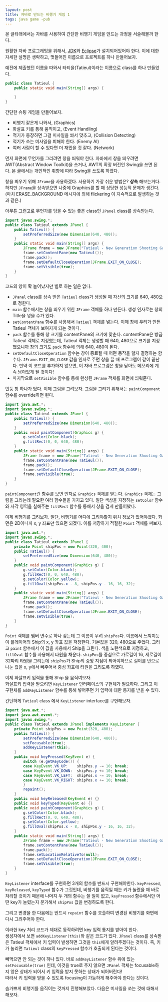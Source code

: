 ```yaml
---
layout: post
title: 자바로 만드는 비행기 게임 1
tags: java game -pub
---
```


본 글타래에서는 자바를 사용하여 간단한 비행기 게임을 만드는 과정을 서술해볼까 한다.

원활한 자바 프로그래밍을 위해서, [JDK](https://www.oracle.com/technetwork/java/javase/downloads/index.html)와 [Eclipse](https://eclipse.org/downloads/)가 설치되어있어야 한다.
이에 대한 자세한 설명은 생략하고, 멋들어진 이름으로 프로젝트를 하나 만들어보자.

예전에 제출했던 이름을 따와서 타티을(Tatieul)이라는 이름으로 class를 하나 만들었다.

```java
public class Tatieul {
	public static void main(String[] args) {

	}
}
```

간단한 슈팅 게임을 만들어보자.

* 비행기 같은게 나와서, (Graphics)
* 화살표 키를 통해 움직이고, (Event Handling)
* 적기가 등장하면 그걸 미사일을 쏴서 맞추고, (Collision Detecting)
* 적기가 쏘는 미사일을 피해야 한다. (Enemy AI)
* 여러 사람이 할 수 있다면 더 재밌을 것 같다. (Network)

먼저 화면에 무언가를 그리려면 창을 띄워야 한다.
자바에서 창을 띄우려면 AWT(Abstract Window Toolkit)을 쓰거나, AWT의 확장 버전인 Swing을 쓰면 된다. 본 글에서는 개인적인 취향에 따라 Swing을 쓰도록 하겠다.

창을 띄우기 위해 `JFrame`을 사용하겠다. 사용하기 가장 쉬운 방법은? **상속** 해보는거다.
하지만 `JFrame`을 상속받으면 나중에 Graphics를 할 때 상당한 성능적 문제가 생긴다. (마치 ERASE_BACKGROUND 메시지에 의해 flickering 이 지속적으로 발생하는 것과 같은.)

아무튼 그런고로 무언가를 담을 수 있는 좋은 class인 `JPanel` class를 상속받는다.

```java
import javax.swing.*;
public class Tatieul extends JPanel {
	public Tatieul() {
		setPreferredSize(new Dimension(640, 480));
	}
	public static void main(String[] args) {
		JFrame frame = new JFrame("Tatieul - New Generation Shooting Game");
		frame.setContentPane(new Tatieul());
		frame.pack();
		frame.setDefaultCloseOperation(JFrame.EXIT_ON_CLOSE);
		frame.setVisible(true);
	}
}
```

코드의 양이 확 늘어났지만 별로 하는 일은 없다.  

* `JPanel` class를 상속 받은 `Tatieul` class가 생성될 때 자신의 크기를 640, 480으로 정한다.
* `main` 함수에서는 창을 띄우기 위한 `JFrame` 객체를 하나 만든다. 생성 인자로는 창의 Title을 넣을 수가 있다.
* `setContentPane` 함수를 사용해서 `Tatieul` 객체를 넣는다. 이제 창에 우리가 만든 Tatieul 객체가 보여지게 되는 것이다.
* `pack` 함수를 통해 창 크기를 contentPane의 크기에 맞춘다. contentPane은 방금 Tatieul 객체로 지정했는데, Tatieul 객체는 생성할 때 640, 480으로 크기를 지정했으니까 창의 크기도 `pack` 함수에 의해 640, 480이 된다.
* `setDefaultCloseOperation` 함수는 창이 종료될 때 어떤 동작을 할지 결정하는 함수다. `JFrame.EXIT_ON_CLOSE` 값을 인자로 주면 창을 끌 때 프로그램이 같이 끝난다. 만약 이 코드를 추가하지 않으면, 이 자바 프로그램은 창을 닫아도 메모리에 계속 남아있게 될 것이다!
* 마지막으로 `setVisible` 함수를 통해 완성된 `JFrame` 객체를 화면에 띄워준다.

민둥 창 하나가 떴다. 이제 그림을 그려보자.
그림을 그리기 위해서는 `paintComponent` 함수를 override하면 된다.

```java
import java.awt.*;
import javax.swing.*;
public class Tatieul extends JPanel {
	public Tatieul() {
		setPreferredSize(new Dimension(640, 480));
	}
	public void paintComponent(Graphics g) {
		g.setColor(Color.black);
		g.fillRect(0, 0, 640, 480);
	}
	public static void main(String[] args) {
		JFrame frame = new JFrame("Tatieul - New Generation Shooting Game");
		frame.setContentPane(new Tatieul());
		frame.pack();
		frame.setDefaultCloseOperation(JFrame.EXIT_ON_CLOSE);
		frame.setVisible(true);
	}
}
```

`paintComponent`란 함수를 보면 인자로 `Graphics` 객체를 받는다. `Graphics` 객체는 그림을 그리는데 필요한 여러 함수들을 가지고 있다.
일단 색상을 지정하는 `setColor` 함수와 사각 영역을 칠해주는 `fillRect` 함수를 통해서 창을 검게 만들어봤다.

이제 비행기를 그려보자.
일단, 비행기를 어디에 그려야할지 위치 정보가 있어야겠다. 화면은 2D이니까 x, y 좌표만 있으면 되겠다. 이를 저장하기 적절한 `Point` 객체를 써보자.

```java
import java.awt.*;
import javax.swing.*;
public class Tatieul extends JPanel {
	private Point shipPos = new Point(320, 400);
	public Tatieul() {
		setPreferredSize(new Dimension(640, 480));
	}
	public void paintComponent(Graphics g) {
		g.setColor(Color.black);
		g.fillRect(0, 0, 640, 480);
		g.setColor(Color.yellow);
		g.fillOval(shipPos.x - 8, shipPos.y - 16, 16, 32);
	}
	public static void main(String[] args) {
		JFrame frame = new JFrame("Tatieul - New Generation Shooting Game");
		frame.setContentPane(new Tatieul());
		frame.pack();
		frame.setDefaultCloseOperation(JFrame.EXIT_ON_CLOSE);
		frame.setVisible(true);
	}
}
```

`Point` 객체를 멤버 변수로 하나 갖는데 그 이름이 무려 `shipPos`다. 이름에서 느껴지듯이 플레이어의 Ship의 x, y 좌표 값을 저장한다. 기본값을 320, 480으로 주었다.
그리고 `paint` 함수에서 이 값을 사용해서 Ship을 그린다.
색을 노란색으로 지정하고, `fillOval` 함수를 사용해서 타원을 채운다. `shipPos`를 중심으로 가로길이 16, 세로길이 32짜리 타원을 그리는데 `shipPos`가 Ship의 중앙 지점이 되어야하므로 길이를 반으로 나눈 값을 x, y에서 빼주어서 중심 좌표에 타원을 그리도록 하였다.


이제 화살표키 입력을 통해 Ship 을 움직여보자.  
화살표키 입력을 받으려면 `KeyListener` 인터페이스의 구현체가 필요하다. 그리고 이 구현체를 `addKeyListener` 함수를 통해 넣어주면 키 입력에 대한 통지를 받을 수 있다.

간단하게 `Tatieul` class 에서 `KeyListener` interface를 구현해보자.

```java
import java.awt.*;
import java.awt.event.*;
import javax.swing.*;
public class Tatieul extends JPanel implements KeyListener {
	private Point shipPos = new Point(320, 400);
	public Tatieul() {
		setPreferredSize(new Dimension(640, 480));
		setFocusable(true);
		addKeyListener(this);
	}
	public void keyPressed(KeyEvent e) {
		switch (e.getKeyCode()) {
		case KeyEvent.VK_UP:    shipPos.y -= 10; break;
		case KeyEvent.VK_DOWN:  shipPos.y += 10; break;
		case KeyEvent.VK_LEFT:  shipPos.x -= 10; break;
		case KeyEvent.VK_RIGHT: shipPos.x += 10; break;
		}
		repaint();
	}
	public void keyReleased(KeyEvent e) {}
	public void keyTyped(KeyEvent e) {}
	public void paintComponent(Graphics g) {
		g.setColor(Color.black);
		g.fillRect(0, 0, 640, 480);
		g.setColor(Color.yellow);
		g.fillOval(shipPos.x - 8, shipPos.y - 16, 16, 32);
	}
	public static void main(String[] args) {
		JFrame frame = new JFrame("Tatieul - New Generation Shooting Game");
		frame.setContentPane(new Tatieul());
		frame.pack();
		frame.setLocationRelativeTo(null);
		frame.setDefaultCloseOperation(JFrame.EXIT_ON_CLOSE);
		frame.setVisible(true);
	}
}
```

`KeyListener` interface를 구현하면 3개의 함수를 반드시 구현해야한다.
`keyPressed`, `keyReleased`, `keyTyped` 함수가 그것인데, 비행기를 움직일 때는 키가 눌렸을 때 바로 처리할 것이기 때문에 나머지 두 개의 함수는 쓸 일이 없고, `keyPressed` 함수에서만 어떤 key가 눌렸는지 분기해서 `shipPos` 값을 변경하도록 한다.

그리고 변경을 한 다음에는 반드시 `repaint` 함수를 호출하여 변경된 비행기를 화면에 다시 그려주어야 한다.

이러한 key 처리 코드가 제대로 동작하려면 key 입력 통지를 받아야 한다.  
생성자에서 보면 `addKeyListener(this)`와 같은 코드가 있다. `JPanel` class를 상속받은 Tatieul 객체에서 키 입력이 발생하면 그것을 `this`에게 알려주겠다는 것이다. 즉, 키가 눌리면 `Tatieul` class의 `keyPressed` 함수가 호출되게 된다는 것이다.

빼먹으면 안 되는 것이 하나 있다. 바로 `addKeyListener` 함수 위에 있는 `setFocusable(true)` 인데,
이것을 true로 주지 않으면 `JPanel` 객체는 focusable하지 않은 상태가 되어서 키 입력을 받지 못하는 상태가 되어버린다!  
따라서 키 입력을 받을 수 있도록 focusing이 가능하게 해주어야 한다는 것이다.

숨가쁘게 비행기를 움직이는 것까지 진행해보았다.
다음은 미사일을 쏘는 것에 대해서 해보자.
